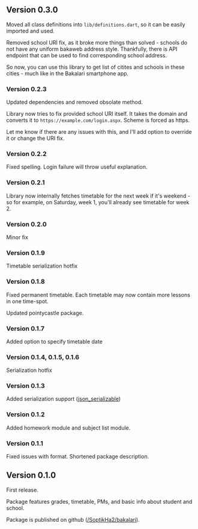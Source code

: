 ## Version 0.3.0
Moved all class definitions into `lib/definitions.dart`, so it can be
easily imported and used.

Removed school URI fix, as it broke more things than solved - schools do not have
any uniform bakaweb address style. Thankfully, there is API endpoint
that can be used to find corresponding school address.

So now, you can use this library to get list of citites and schools in these cities - much like in
the Bakalari smartphone app.

### Version 0.2.3
Updated dependencies and removed obsolate method.

Library now tries to fix provided school URI itself.
It takes the domain and converts it to `https://example.com/login.aspx`.
Scheme is forced as https.

Let me know if there are any issues with this, and I'll add option to override it
or change the URI fix.

### Version 0.2.2
Fixed spelling. Login failure will throw useful explanation.

### Version 0.2.1
Library now internally fetches timetable for the next week if it's weekend - so for example, on Saturday, week 1, you'll already see timetable for week 2.

### Version 0.2.0
Minor fix

### Version 0.1.9
Timetable serialization hotfix

### Version 0.1.8
Fixed permanent timetable. Each timetable may now contain more 
lessons in one time-spot.

Updated pointycastle package.

### Version 0.1.7
Added option to specify timetable date

### Version 0.1.4, 0.1.5, 0.1.6
Serialization hotfix

### Version 0.1.3
Added serialization support ([json_serializable](https://pub.dartlang.org/packages/json_serializable))

### Version 0.1.2
Added homework module and subject list module.

### Version 0.1.1
Fixed issues with format. Shortened package description.

## Version 0.1.0
First release.

Package features grades, timetable, PMs, and basic info about student and school.

Package is published on github ([/SoptikHa2/bakalari](https://github.com/SoptikHa2/bakalari)).